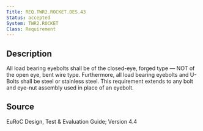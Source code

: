 ```yaml
---
Title: REQ.TWR2.ROCKET.DES.43
Status: accepted
System: TWR2.ROCKET
Class: Requirement
---
```


## Description

All load bearing eyebolts shall be of the closed-eye, forged type — NOT of the open eye, bent wire type. Furthermore, all load bearing eyebolts and U-Bolts shall be steel or stainless steel. This requirement extends to any bolt and eye-nut assembly used in place of an eyebolt.

## Source

EuRoC Design, Test & Evaluation Guide; Version 4.4
